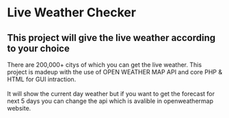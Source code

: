 # Live Weather Checker
## This project will give the live weather according to your choice
There are 200,000+ citys of which you can get the live weather. This project is madeup with the use of OPEN WEATHER MAP API and core PHP & HTML for GUI intraction.
<br/>
<br/>
It will show the current day weather but if you want to get the forecast for next 5 days you can change the api which is avalible in openweathermap website.
